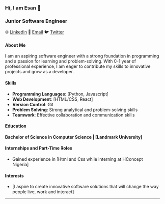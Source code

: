 ###                                                Hi, I am Esan 👋
### Junior Software Engineer 

🌐 [LinkedIn](www.linkedin.com/in/esan-daniel-995b42212)
📧 [Email](mailto:danielseyi21@gmail.com)
🐦 [Twitter](https://twitter.com/@esanD)

#### About Me

I am an aspiring software engineer with a strong foundation in programming and a passion for learning and problem-solving. With 0-1 year of professional experience, I am eager to contribute my skills to innovative projects and grow as a developer.

#### Skills

- **Programming Languages**: [Python, Javascript]
- **Web Development**: [HTML/CSS, React]
- **Version Control**: Git
- **Problem Solving**: Strong analytical and problem-solving skills
- **Teamwork**: Effective collaboration and communication skills

#### Education

**Bachelor of Science in Computer Science | [Landmark University]**


#### Internships and Part-Time Roles
- Gained experience in [Html and Css while interning at HConcept Nigeria]

#### Interests

- [I aspire to create innovative software solutions that will change the way people live, work and interact]

---
